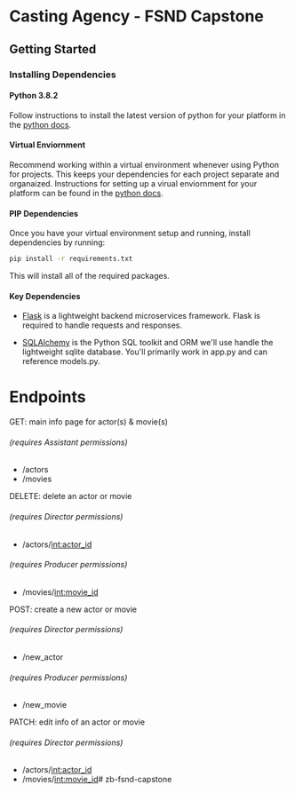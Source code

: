 # Casting Agency - FSND Capstone

## Getting Started

### Installing Dependencies

#### Python 3.8.2

Follow instructions to install the latest version of python for your platform in the [python docs](https://docs.python.org/3/using/unix.html#getting-and-installing-the-latest-version-of-python).

#### Virtual Enviornment

Recommend working within a virtual environment whenever using Python for projects. This keeps your dependencies for each project separate and organaized. Instructions for setting up a virual enviornment for your platform can be found in the [python docs](https://packaging.python.org/guides/installing-using-pip-and-virtual-environments/).

#### PIP Dependencies

Once you have your virtual environment setup and running, install dependencies by running:

```bash
pip install -r requirements.txt
```

This will install all of the required packages.

#### Key Dependencies

- [Flask](http://flask.pocoo.org/)  is a lightweight backend microservices framework. Flask is required to handle requests and responses.

- [SQLAlchemy](https://www.sqlalchemy.org/) is the Python SQL toolkit and ORM we'll use handle the lightweight sqlite database. You'll primarily work in app.py and can reference models.py.

# Endpoints
GET: main info page for actor(s) & movie(s)
###### (requires Assistant permissions)
- /actors
- /movies

DELETE: delete an actor or movie
###### (requires Director permissions)
- /actors/<int:actor_id>
###### (requires Producer permissions)
- /movies/<int:movie_id>


POST: create a new actor or movie
###### (requires Director permissions)
- /new_actor
###### (requires Producer permissions)
- /new_movie

PATCH: edit info of an actor or movie
###### (requires Director permissions)
- /actors/<int:actor_id>
- /movies/<int:movie_id># zb-fsnd-capstone
